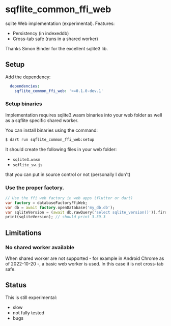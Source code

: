 # sqflite_common_ffi_web

sqlite Web implementation (experimental). Features:
- Persistency (in indexeddb)
- Cross-tab safe (runs in a shared worker)

Thanks Simon Binder for the excellent sqlite3 lib.

## Setup

Add the dependency:
```yaml
  dependencies:
    sqflite_common_ffi_web: '>=0.1.0-dev.1'
```

### Setup binaries

Implementation requires sqlite3.wasm binaries into your web folder
as well as a sqflite specific shared worker.

You can install binaries using the command:

```bash
$ dart run sqflite_common_ffi_web:setup
```

It should create the following files in your web folder:
- `sqlite3.wasm`
- `sqflite_sw.js`

that you can put in source control or not (personally I don't)

### Use the proper factory.

```dart
// Use the ffi web factory in web apps (flutter or dart)
var factory = databaseFactoryFfiWeb;
var db = await factory.openDatabase('my_db.db');
var sqliteVersion = (await db.rawQuery('select sqlite_version()')).first.values.first;
print(sqliteVersion); // should print 3.39.3
```

## Limitations

### No shared worker available

When shared worker are not supported - for example in Android Chrome as of 2022-10-20 -, a basic web worker is used.
In this case it is not cross-tab safe.

## Status

This is still experimental:
- slow
- not fully tested
- bugs